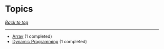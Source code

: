 # Topics

*[Back to top](<../README.md>)*

------

- [Array](<by_topic/Array.md>) (1 completed)
- [Dynamic Programming](<by_topic/Dynamic Programming.md>) (1 completed)
